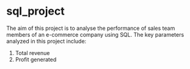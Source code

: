 # sql_project

The aim of this project is to analyse the performance of sales team members of an e-commerce company using SQL. The key parameters analyzed in this project include:

1. Total revenue
2. Profit generated

